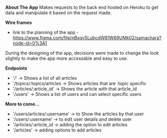 **About The App**
Makes requests to the back end hosted on Heroku to get data and manipulate it based on the request made.

**Wire frames**

- link to the planning of the app - https://www.figma.com/file/nBxqy5LubcdW81W69UMk02/samachara?node-id=0%3A1

During the designing of the app, decisions were made to change the look slightly to make the app more accessable and easy to use.

**Endpoints**

- '/' -> Shows a list of all articles
- '/topics/:topics/articles -> Shows articles that are :topic specific
- '/articles/:article_id' -> Shows the article with that article_id
- '/users' -> Shows a list of users and can select specific users

**More to come...**

- '/users/articles/:username' -> to Show the articles by that user
- '/users/:username' -> to edit user details and delete user
- '/articles/:article_id -> adding the option to edit articles
- '/articles' -> adding options to add articles
